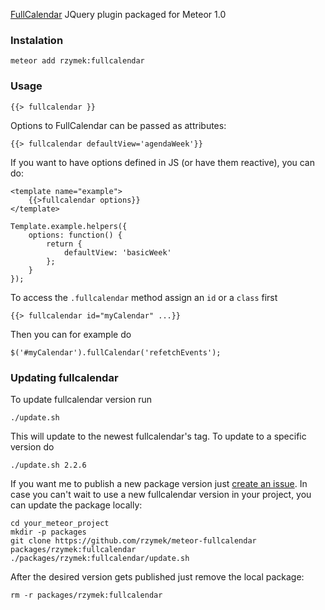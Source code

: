[FullCalendar](http://fullcalendar.io/) JQuery plugin packaged for Meteor 1.0

### Instalation ###

    meteor add rzymek:fullcalendar

### Usage ###

    {{> fullcalendar }}

Options to FullCalendar can be passed as attributes:

    {{> fullcalendar defaultView='agendaWeek'}}
    
If you want to have options defined in JS (or have them reactive), you can do:

    <template name="example">
        {{>fullcalendar options}}
    </template>

    Template.example.helpers({
        options: function() {
            return {
                defaultView: 'basicWeek'
            };
        }
    });

To access the `.fullcalendar` method assign an `id` or a `class` first

    {{> fullcalendar id="myCalendar" ...}}

Then you can for example do

    $('#myCalendar').fullCalendar('refetchEvents');

### Updating fullcalendar ###

To update fullcalendar version run

    ./update.sh
This will update to the newest fullcalendar's tag.
To update to a specific version do

    ./update.sh 2.2.6

If you want me to publish a new package version just [create an issue](https://github.com/rzymek/meteor-fullcalendar/issues/new).
In case you can't wait to use a new fullcalendar version in your project, you can update the package locally:

    cd your_meteor_project
    mkdir -p packages
    git clone https://github.com/rzymek/meteor-fullcalendar packages/rzymek:fullcalendar
    ./packages/rzymek:fullcalendar/update.sh

After the desired version gets published just remove the local package:

    rm -r packages/rzymek:fullcalendar
